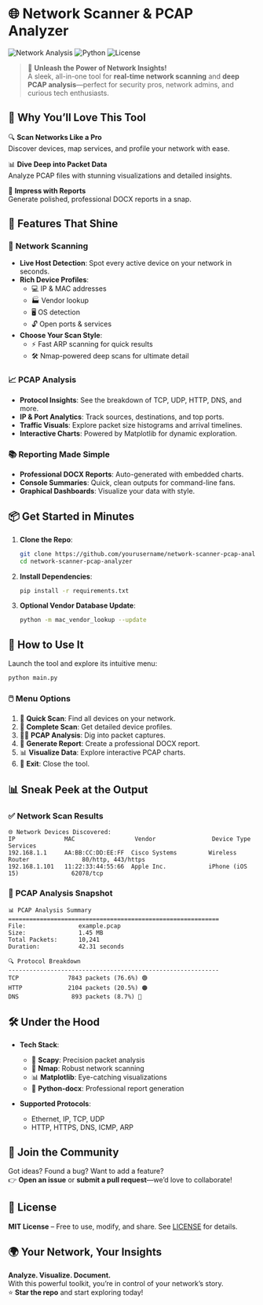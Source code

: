 # 🌐 **Network Scanner & PCAP Analyzer**

![Network Analysis](https://img.shields.io/badge/Network-Analysis-blue?style=for-the-badge) ![Python](https://img.shields.io/badge/Python-3.8%2B-green?style=for-the-badge) ![License](https://img.shields.io/badge/License-MIT-orange?style=for-the-badge)

> 🚀 **Unleash the Power of Network Insights!**  
> A sleek, all-in-one tool for **real-time network scanning** and **deep PCAP analysis**—perfect for security pros, network admins, and curious tech enthusiasts.

## 🎉 **Why You’ll Love This Tool**

🔍 **Scan Networks Like a Pro**  
Discover devices, map services, and profile your network with ease.  

📊 **Dive Deep into Packet Data**  
Analyze PCAP files with stunning visualizations and detailed insights.  

📝 **Impress with Reports**  
Generate polished, professional DOCX reports in a snap.  

## 🌟 **Features That Shine**

### 🔎 **Network Scanning**
- **Live Host Detection**: Spot every active device on your network in seconds.  
- **Rich Device Profiles**:  
  - 💻 IP & MAC addresses  
  - 🏭 Vendor lookup  
  - 🖥️ OS detection  
  - 🔓 Open ports & services  
- **Choose Your Scan Style**:  
  - ⚡ Fast ARP scanning for quick results  
  - 🛠️ Nmap-powered deep scans for ultimate detail  

### 📈 **PCAP Analysis**
- **Protocol Insights**: See the breakdown of TCP, UDP, HTTP, DNS, and more.  
- **IP & Port Analytics**: Track sources, destinations, and top ports.  
- **Traffic Visuals**: Explore packet size histograms and arrival timelines.  
- **Interactive Charts**: Powered by Matplotlib for dynamic exploration.  

### 📚 **Reporting Made Simple**
- **Professional DOCX Reports**: Auto-generated with embedded charts.  
- **Console Summaries**: Quick, clean outputs for command-line fans.  
- **Graphical Dashboards**: Visualize your data with style.  

## 📦 **Get Started in Minutes**

1. **Clone the Repo**:
   ```bash
   git clone https://github.com/yourusername/network-scanner-pcap-analyzer.git
   cd network-scanner-pcap-analyzer
   ```

2. **Install Dependencies**:
   ```bash
   pip install -r requirements.txt
   ```

3. **Optional Vendor Database Update**:
   ```bash
   python -m mac_vendor_lookup --update
   ```

## 🚀 **How to Use It**

Launch the tool and explore its intuitive menu:

```bash
python main.py
```

### 🖱️ **Menu Options**
1. 🔎 **Quick Scan**: Find all devices on your network.  
2. 🧠 **Complete Scan**: Get detailed device profiles.  
3. 🕵️‍♂️ **PCAP Analysis**: Dig into packet captures.  
4. 📝 **Generate Report**: Create a professional DOCX report.  
5. 📊 **Visualize Data**: Explore interactive PCAP charts.  
6. 🚪 **Exit**: Close the tool.  

## 📊 **Sneak Peek at the Output**

### ✅ **Network Scan Results**
```
🌐 Network Devices Discovered:
IP              MAC                 Vendor                Device Type                   Services
192.168.1.1     AA:BB:CC:DD:EE:FF  Cisco Systems         Wireless Router               80/http, 443/https
192.168.1.101   11:22:33:44:55:66  Apple Inc.            iPhone (iOS 15)               62078/tcp
```

### 🧪 **PCAP Analysis Snapshot**
```
📊 PCAP Analysis Summary
============================================================
File:               example.pcap
Size:               1.45 MB
Total Packets:      10,241
Duration:           42.31 seconds

🔍 Protocol Breakdown
------------------------------------------------------------
TCP              7843 packets (76.6%) 🟢
HTTP             2104 packets (20.5%) 🟠
DNS               893 packets (8.7%) 🔵
```

## 🛠️ **Under the Hood**

- **Tech Stack**:  
  - 🐍 **Scapy**: Precision packet analysis  
  - 🔎 **Nmap**: Robust network scanning  
  - 📊 **Matplotlib**: Eye-catching visualizations  
  - 📄 **Python-docx**: Professional report generation  

- **Supported Protocols**:  
  - Ethernet, IP, TCP, UDP  
  - HTTP, HTTPS, DNS, ICMP, ARP  

## 🤝 **Join the Community**

Got ideas? Found a bug? Want to add a feature?  
👉 **Open an issue** or **submit a pull request**—we’d love to collaborate!  

## 📜 **License**

**MIT License** – Free to use, modify, and share. See [LICENSE](LICENSE) for details.

## 🌍 **Your Network, Your Insights**

**Analyze. Visualize. Document.**  
With this powerful toolkit, you’re in control of your network’s story.  
⭐ **Star the repo** and start exploring today!
